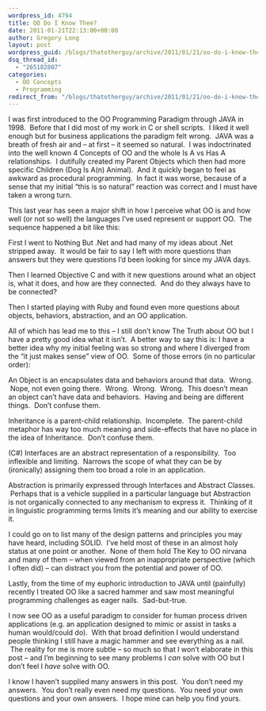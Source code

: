 ```yaml
---
wordpress_id: 4794
title: OO Do I Know Thee?
date: 2011-01-21T22:13:00+00:00
author: Gregory Long
layout: post
wordpress_guid: /blogs/thatotherguy/archive/2011/01/21/oo-do-i-know-thee.aspx
dsq_thread_id:
  - "265182807"
categories:
  - OO Concepts
  - Programming
redirect_from: "/blogs/thatotherguy/archive/2011/01/21/oo-do-i-know-thee.aspx/"
---
```

I was first introduced to the OO Programming Paradigm through JAVA in 1998. &nbsp;Before that I did most of my work in C or shell scripts. &nbsp;I liked it well enough but for business applications the paradigm felt wrong. &nbsp;JAVA was a breath of fresh air and &#8211; at first &#8211; it seemed so natural. &nbsp;I was indoctrinated into the well known 4 Concepts of OO and the whole Is A vs Has A relationships. &nbsp;I dutifully created my Parent Objects which then had more specific Children (Dog Is A(n) Animal). &nbsp;And it quickly began to feel as awkward as procedural programming. &nbsp;In fact it was worse, because of a sense that my initial &#8220;this is so natural&#8221; reaction was correct and I must have taken a wrong turn.

This last year has seen a major shift in how I perceive what OO is and how well (or not so well) the languages I&#8217;ve used represent or support OO. &nbsp;The sequence happened a bit like this:

First I went to Nothing But .Net and had many of my ideas about .Net stripped away. &nbsp;It would be fair to say I left with more questions than answers but they were questions I&#8217;d been looking for since my JAVA days.

Then I learned Objective C and with it new questions around what an object is, what it does, and how are they connected. &nbsp;And do they always have to be connected?

Then I started playing with Ruby and found even more questions about objects, behaviors, abstraction, and an OO application.

All of which has lead me to this &#8211; I still don&#8217;t know The Truth about OO but I have a pretty good idea what it isn&#8217;t. &nbsp;A better way to say this is: I have a better idea why my initial feeling was so strong and where I diverged from the &#8220;it just makes sense&#8221; view of OO. &nbsp;Some of those errors (in no particular order):

An Object is an encapsulates data and behaviors around that data. &nbsp;Wrong. &nbsp;Nope, not even going there. &nbsp;Wrong. &nbsp;Wrong. &nbsp;Wrong. &nbsp;This doesn&#8217;t mean an object can&#8217;t have data and behaviors. &nbsp;Having and being are different things. &nbsp;Don&#8217;t confuse them.

Inheritance is a parent-child relationship. &nbsp;Incomplete. &nbsp;The parent-child metaphor has way too much meaning and side-effects that have no place in the idea of Inheritance. &nbsp;Don&#8217;t confuse them.

(C#) Interfaces are an abstract representation of a responsibility. &nbsp;Too inflexible and limiting. &nbsp;Narrows the scope of what they can be by (ironically) assigning them too broad a role in an application.

Abstraction is primarily expressed through Interfaces and Abstract Classes. &nbsp;Perhaps that is a vehicle supplied in a particular language but Abstraction is not organically connected to any mechanism to express it. &nbsp;Thinking of it in linguistic programming terms limits it&#8217;s meaning and our ability to exercise it.

I could go on to list many of the design patterns and principles you may have heard, including SOLID. &nbsp;I&#8217;ve held most of these in an almost holy status at one point or another. &nbsp;None of them hold The Key to OO nirvana and many of them &#8211; when viewed from an inappropriate perspective (which I often did) &#8211; can distract you from the potential and power of OO.

Lastly, from the time of my euphoric introduction to JAVA until (painfully) recently I treated OO like a sacred hammer and saw most meaningful programming challenges as eager nails. &nbsp;Sad-but-true.

I now see OO as a useful paradigm to consider for human process driven applications (e.g. an application designed to mimic or assist in tasks a human would/could do). &nbsp;With that broad definition I would understand people thinking I still have a magic hammer and see everything as a nail. &nbsp;The reality for me is more subtle &#8211; so much so that I won&#8217;t elaborate in this post &#8211; and I&#8217;m beginning to see many problems I _can_ solve with OO but I don&#8217;t feel I _have_ solve with OO.

I know I haven&#8217;t supplied many answers in this post. &nbsp;You don&#8217;t need my answers. &nbsp;You don&#8217;t really even need my questions. &nbsp;You need your own questions and your own answers. &nbsp;I hope mine can help you find yours.